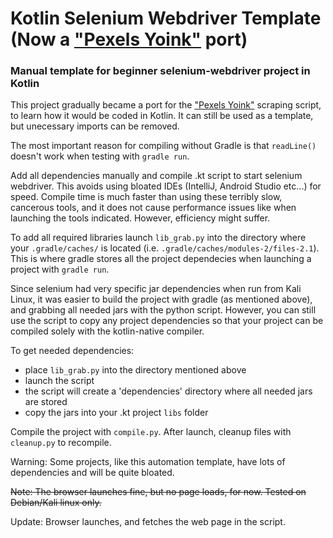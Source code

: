 # Kotlin Selenium Webdriver Template (Now a ["Pexels Yoink"](https://github.com/g3th/Pexels-Yoink) port)
### Manual template for beginner selenium-webdriver project in Kotlin

This project gradually became a port for the ["Pexels Yoink"](https://github.com/g3th/Pexels-Yoink) scraping script, to learn how it would be coded in Kotlin. It can still be used as a template, but unecessary imports can be removed.

The most important reason for compiling without Gradle is that ```readLine()``` doesn't work when testing with ```gradle run```.

Add all dependencies manually and compile .kt script to start selenium webdriver. This avoids using bloated IDEs (IntelliJ, Android Studio etc...) for speed. Compile time is much faster than using these terribly slow, cancerous tools, and it does not cause performance issues like when launching the tools indicated. However, efficiency might suffer.

To add all required libraries launch ```lib_grab.py``` into the directory where your ```.gradle/caches/``` is located (i.e. ```.gradle/caches/modules-2/files-2.1```). This is where gradle stores all the project dependecies when launching a project with ```gradle run```.

Since selenium had very specific jar dependencies when run from Kali Linux, it was easier to build the project with gradle (as mentioned above), and grabbing all needed jars with the python script. However, you can still use the script to copy any project dependencies so that your project can be compiled solely with the kotlin-native compiler.

To get needed dependencies:

- place ```lib_grab.py``` into the directory mentioned above
- launch the script
- the script will create a 'dependencies' directory where all needed jars are stored
- copy the jars into your .kt project ```libs``` folder

Compile the project with ```compile.py```. After launch, cleanup files with ```cleanup.py``` to recompile.

Warning: Some projects, like this automation template, have lots of dependencies and will be quite bloated.

~~Note: The browser launches fine, but no page loads, for now. Tested on Debian/Kali linux only.~~

Update: Browser launches, and fetches the web page in the script.
